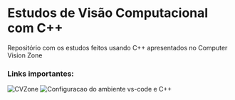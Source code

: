 # Estudos de Visão Computacional com C++

Repositório com os estudos feitos usando C++ apresentados no Computer Vision Zone

### Links importantes:
![CVZone](https://www.computervision.zone/courses/opencv-cv/)
![Configuracao do ambiente vs-code e C++](https://subwaymatch.medium.com/opencv-410-with-vs-2019-3d0bc0c81d96)